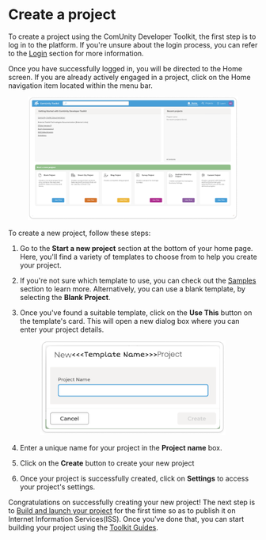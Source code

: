 # Create a project

To create a project using the ComUnity Developer Toolkit, the first step is to log in to the platform. If you're unsure about the login process, you can refer to the [Login](../comunity-developer-toolkit/login.md) section for more information.

Once you have successfully logged in, you will be directed to the Home screen. If you are already actively engaged in a project, click on the Home navigation item located within the menu bar.

<figure><img src="../../.gitbook/assets/image (187).png" alt=""><figcaption></figcaption></figure>

To create a new project, follow these steps:

1. Go to the **Start a new project** section at the bottom of your home page. Here, you'll find a variety of templates to choose from to help you create your project.
2. If you're not sure which template to use, you can check out the [Samples](samples.md) section to learn more. Alternatively, you can use a blank template, by selecting the **Blank Project**.
3.  Once you've found a suitable template, click on the **Use This** button on the template's card. This will open a new dialog box where you can enter your project details.

    <div align="left"><figure><img src="../../.gitbook/assets/image (302).png" alt="" width="375"><figcaption></figcaption></figure></div>
4. Enter a unique name for your project in the **Project name** box.
5. Click on the **Create** button to create your new project
6. Once your project is successfully created, click on **Settings** to access your project's settings.

Congratulations on successfully creating your new project! The next step is to [Build and launch your project](build-and-launch-your-project.md) for the first time so as to publish it on Internet Information Services(ISS). Once you've done that, you can start building your project using the [Toolkit Guides](https://github.com/comunity/toolkitv5tooltips/blob/main/getting-started/manage-your-project/broken-reference/README.md).
